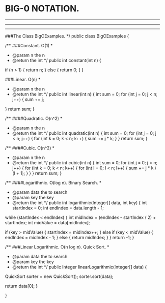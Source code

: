 # BIG-0 NOTATION.
*****
****
*****

###The Class BigOExamples.
 */
public class BigOExamples {
 
 /**
###Constant. O(1)
  * 
  * @param n the n
  * @return the int
  */
 public int constant(int n) {
 
  if (n > 1) {
   return n;
  } else {
   return 0;
  }
 }
 
###Linear. O(n)
  * 
  * @param n the n
  * @return the int
  */
 public int linear(int n) {
  int sum = 0;
  for (int j = 0; j < n; j++) {
   sum += j;
 
  }
  return sum;
 }
 
 /**
####Quadratic. O(n^2)
  * 
  * @param n the n
  * @return the int
  */
 public int quadratic(int n) {
  int sum = 0;
  for (int j = 0; j < n; j++) {
   for (int k = 0; k < n; k++) {
    sum += j * k;
   }
  }
  return sum;
 }
 
 /**
####Cubic. O(n^3)
  * 
  * @param n the n
  * @return the int
  */
 public int cubic(int n) {
  int sum = 0;
  for (int j = 0; j < n; j++) {
   for (int k = 0; k < n; k++) {
    for (int l = 0; l < n; l++) {
     sum += j * k / (l + 1);
    }
   }
  }
  return sum;
 }
 
 /**
####Logarithmic. O(log n). Binary Search.
  * 
  * @param data the to search
  * @param key the key
  * @return the int
  */
 public int logarithmic(Integer[] data, int key) {
  int startIndex = 0;
  int endIndex = data.length - 1;
 
  while (startIndex < endIndex) {
   int midIndex = (endIndex - startIndex / 2) + startIndex;
   int midValue = data[midIndex];
 
   if (key > midValue) {
    startIndex = midIndex++;
   } else if (key < midValue) {
    endIndex = midIndex - 1;
   } else {
    return midIndex;
   }
  }
  return -1;
 }
 
 /**
###Linear Logarithmic. O(n log n). Quick Sort.
  * 
  * @param data the to search
  * @param key the key
  * @return the int
  */
 public Integer linearLogarithmic(Integer[] data) {
 
  QuickSort<Integer> sorter = new QuickSort<Integer>();
  sorter.sort(data);
 
  return data[0];
 }
 
}
